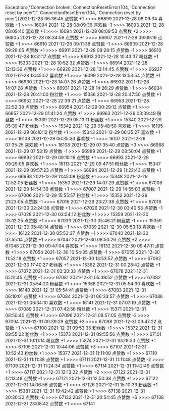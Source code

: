 Exception:("Connection broken: ConnectionResetError(104, 'Connection reset by peer')", ConnectionResetError(104, 'Connection reset by peer'))2021-12-28  06:36:45   点赞数 +1 >>>> 66899
2021-12-28  08:09:34   喜欢数 +1 >>>> 16094
2021-12-28  08:09:36   喜欢数 -1 >>>> 16093
2021-12-28  08:09:40   喜欢数 +1 >>>> 16094
2021-12-28  08:09:53   点赞数 +2 >>>> 66905
2021-12-28  08:34:56   点赞数 +1 >>>> 66907
2021-12-28  09:09:19   点赞数 +1 >>>> 66910
2021-12-28  09:11:38   点赞数 -1 >>>> 66909
2021-12-28  09:28:05   点赞数 +1 >>>> 66911
2021-12-28  09:28:15   点赞数 -1 >>>> 66910
2021-12-28  10:31:17   点赞数 +1 >>>> 66913
2021-12-28  10:43:37   粉丝数 +1 >>>> 15333
2021-12-28  10:52:32   点赞数 +1 >>>> 66914
2021-12-28  12:13:36   点赞数 +1 >>>> 66920
2021-12-28  13:14:45   点赞数 +1 >>>> 66927
2021-12-28  13:45:02   喜欢数 +1 >>>> 16099
2021-12-28  13:53:54   点赞数 +1 >>>> 66930
2021-12-28  14:07:26   点赞数 +1 >>>> 66932
2021-12-28  14:07:28   点赞数 -1 >>>> 66931
2021-12-28  14:26:29   点赞数 +1 >>>> 66934
2021-12-28  20:41:00   粉丝数 +1 >>>> 15336
2021-12-28  20:47:50   点赞数 +1 >>>> 66952
2021-12-28  22:39:21   点赞数 +1 >>>> 66953
2021-12-28  22:52:38   点赞数 +1 >>>> 66954
2021-12-29  00:29:12   点赞数 +1 >>>> 66957
2021-12-29  01:41:24   点赞数 +1 >>>> 66963
2021-12-29  03:39:49   粉丝数 +1 >>>> 15339
2021-12-29  05:13:11   粉丝数 +1 >>>> 15340
2021-12-29  05:39:47   粉丝数 +1 >>>> 15342
2021-12-29  05:48:50   喜欢数 +1 >>>> 16105
2021-12-29  06:10:12   粉丝数 +1 >>>> 15343
2021-12-29  06:35:27   喜欢数 +1 >>>> 16108
2021-12-29  06:35:33   喜欢数 -1 >>>> 16107
2021-12-29  07:35:25   喜欢数 +1 >>>> 16108
2021-12-29  07:35:40   点赞数 +3 >>>> 66988
2021-12-29  07:53:19   点赞数 -1 >>>> 66989
2021-12-29  08:50:04   点赞数 +1 >>>> 66992
2021-12-29  09:10:16   点赞数 +1 >>>> 66993
2021-12-29  09:29:05   喜欢数 +1 >>>> 16113
2021-12-29  09:47:51   粉丝数 +1 >>>> 15347
2021-12-29  09:57:23   点赞数 +1 >>>> 66994
2021-12-29  11:22:43   点赞数 +1 >>>> 66998
2021-12-29  11:45:08   粉丝数 +1 >>>> 15348
2021-12-29  12:52:05   粉丝数 +1 >>>> 15350
2021-12-29  14:07:29   点赞数 +1 >>>> 67006
2021-12-29  14:54:39   点赞数 +1 >>>> 67007
2021-12-29  14:55:03   点赞数 -1 >>>> 67006
2021-12-29  15:55:57   粉丝数 +1 >>>> 15352
2021-12-29  21:23:05   点赞数 -1 >>>> 67016
2021-12-29  23:27:38   点赞数 +1 >>>> 67018
2021-12-30  02:24:38   点赞数 +1 >>>> 67026
2021-12-30  03:40:53   点赞数 -1 >>>> 67028
2021-12-30  03:54:12   粉丝数 +1 >>>> 15359
2021-12-30  05:12:25   点赞数 +1 >>>> 67033
2021-12-30  05:46:21   粉丝数 -1 >>>> 15359
2021-12-30  05:48:14   点赞数 +1 >>>> 67039
2021-12-30  05:53:18   喜欢数 +1 >>>> 16122
2021-12-30  05:53:37   点赞数 +1 >>>> 67040
2021-12-30  07:55:14   点赞数 +1 >>>> 67047
2021-12-30  08:50:26   点赞数 +2 >>>> 67048
2021-12-30  09:47:04   喜欢数 +1 >>>> 16132
2021-12-30  09:47:11   点赞数 +1 >>>> 67054
2021-12-30  10:54:35   点赞数 -1 >>>> 67055
2021-12-30  11:52:18   点赞数 +1 >>>> 67057
2021-12-30  13:53:57   点赞数 +1 >>>> 67062
2021-12-30  17:40:27   粉丝数 +1 >>>> 15362
2021-12-31  00:28:42   点赞数 +1 >>>> 67072
2021-12-31  03:30:33   点赞数 +1 >>>> 67078
2021-12-31  05:11:45   点赞数 -1 >>>> 67081
2021-12-31  05:39:52   点赞数 +1 >>>> 67082
2021-12-31  05:54:20   粉丝数 +1 >>>> 15368
2021-12-31  05:54:30   喜欢数 +1 >>>> 16140
2021-12-31  05:54:41   点赞数 +1 >>>> 67083
2021-12-31  06:10:01   点赞数 +1 >>>> 67084
2021-12-31  06:33:57   点赞数 +1 >>>> 67086
2021-12-31  06:34:10   喜欢数 +1 >>>> 16141
2021-12-31  07:07:19   点赞数 +1 >>>> 67089
2021-12-31  07:42:56   粉丝数 +1 >>>> 15371
2021-12-31  08:50:40   点赞数 +1 >>>> 67096
2021-12-31  08:57:05   点赞数 -2 >>>> 67094
2021-12-31  09:39:29   点赞数 +3 >>>> 67098
2021-12-31  09:47:22   点赞数 +1 >>>> 67100
2021-12-31  09:53:35   粉丝数 +1 >>>> 15372
2021-12-31  09:55:22   粉丝数 +1 >>>> 15373
2021-12-31  09:55:56   点赞数 +1 >>>> 67101
2021-12-31  10:11:14   粉丝数 +1 >>>> 15374
2021-12-31  10:29:33   点赞数 +1 >>>> 67105
2021-12-31  10:44:06   点赞数 +3 >>>> 67107
2021-12-31  10:52:43   粉丝数 +1 >>>> 15377
2021-12-31  11:11:00   点赞数 +1 >>>> 67110
2021-12-31  11:11:38   点赞数 +1 >>>> 67111
2021-12-31  11:11:48   点赞数 -2 >>>> 67109
2021-12-31  11:24:34   点赞数 +1 >>>> 67114
2021-12-31  11:42:49   点赞数 +1 >>>> 67117
2021-12-31  12:13:22   点赞数 +2 >>>> 67122
2021-12-31  12:13:48   点赞数 -1 >>>> 67121
2021-12-31  12:50:38   点赞数 +1 >>>> 67122
2021-12-31  14:06:56   点赞数 +1 >>>> 67126
2021-12-31  15:10:33   粉丝数 +1 >>>> 15381
2021-12-31  19:42:42   点赞数 +1 >>>> 67138
2021-12-31  20:30:32   点赞数 -6 >>>> 67132
2021-12-31  20:54:45   点赞数 +6 >>>> 67138
2021-12-31  23:08:42   点赞数 +1 >>>> 67141
